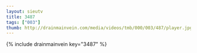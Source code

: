 ```yaml
--- 
layout: sieutv
title: 3487
tags: ["003"]
thumb: http://drainmainvein.com/media/videos/tmb/000/003/487/player.jpg
---
```

{% include drainmainvein key="3487" %} 
